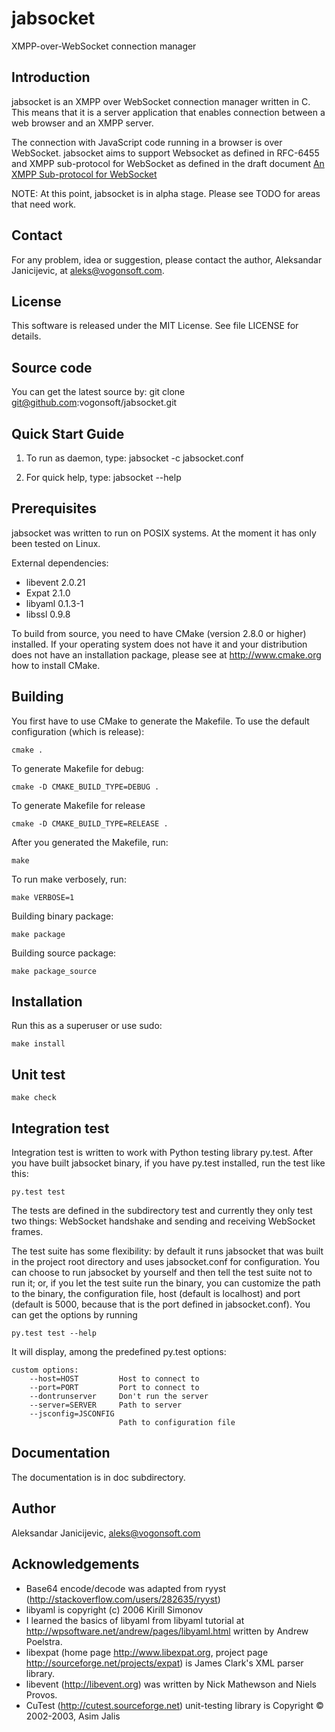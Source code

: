 jabsocket
=========

XMPP-over-WebSocket connection manager

Introduction
------------

jabsocket is an XMPP over WebSocket connection manager written in C. This means
that it is a server application that enables connection between a web
browser and an XMPP server.

The connection with JavaScript code running in a browser is over WebSocket.
jabsocket aims to support Websocket as defined in RFC-6455 and XMPP sub-protocol
for WebSocket as defined in the draft document
[An XMPP Sub-protocol for WebSocket](https://tools.ietf.org/html/draft-moffitt-xmpp-over-websocket-03)

NOTE: At this point, jabsocket is in alpha stage. Please see TODO for areas that
need work.

Contact
-------

For any problem, idea or suggestion, please contact the author, Aleksandar
Janicijevic, at aleks@vogonsoft.com.

License
-------

This software is released under the MIT License. See file LICENSE for
details.

Source code
-----------

You can get the latest source by:
	git clone git@github.com:vogonsoft/jabsocket.git

Quick Start Guide
-----------------

1. To run as daemon, type:
	jabsocket -c jabsocket.conf

2. For quick help, type:
	jabsocket --help

Prerequisites
-------------

jabsocket was written to run on POSIX systems. At the moment it has only been
tested on Linux.

External dependencies:
* libevent 2.0.21
* Expat 2.1.0
* libyaml 0.1.3-1
* libssl 0.9.8

To build from source, you need to have CMake (version 2.8.0 or higher)
installed. If your operating system does not have it and your distribution
does not have an installation package, please see at http://www.cmake.org
how to install CMake.

Building
--------

You first have to use CMake to generate the Makefile. To use the default
configuration (which is release):

	cmake .

To generate Makefile for debug:

	cmake -D CMAKE_BUILD_TYPE=DEBUG .

To generate Makefile for release

	cmake -D CMAKE_BUILD_TYPE=RELEASE .

After you generated the Makefile, run:

	make

To run make verbosely, run:

	make VERBOSE=1

Building binary package:

	make package

Building source package:

	make package_source

Installation
------------

Run this as a superuser or use sudo:

	make install

Unit test
---------

	make check

Integration test
----------------

Integration test is written to work with Python testing library py.test.
After you have built jabsocket binary, if you have py.test installed,
run the test like this:

	py.test test

The tests are defined in the subdirectory test and currently they only test
two things: WebSocket handshake and sending and receiving WebSocket frames.

The test suite has some flexibility: by default it runs jabsocket that was
built in the project root directory and uses jabsocket.conf for configuration.
You can choose to run jabsocket by yourself and then tell the test suite not
to run it; or, if you let the test suite run the binary, you can customize the
path to the binary, the configuration file, host (default is localhost) and
port (default is 5000, because that is the port defined in jabsocket.conf).
You can get the options by running

	py.test test --help

It will display, among the predefined py.test options:

	custom options:
		--host=HOST         Host to connect to
		--port=PORT         Port to connect to
		--dontrunserver     Don't run the server
		--server=SERVER     Path to server
		--jsconfig=JSCONFIG
				            Path to configuration file

Documentation
-------------

The documentation is in doc subdirectory.

Author
------

Aleksandar Janicijevic, aleks@vogonsoft.com

Acknowledgements
----------------

* Base64 encode/decode was adapted from
  ryyst (http://stackoverflow.com/users/282635/ryyst)
* libyaml is copyright (c) 2006 Kirill Simonov
* I learned the basics of libyaml from libyaml tutorial at
  http://wpsoftware.net/andrew/pages/libyaml.html
  written by Andrew Poelstra.
* libexpat (home page http://www.libexpat.org, project page
  http://sourceforge.net/projects/expat) is James Clark's XML parser library.
* libevent (http://libevent.org) was written by Nick Mathewson and
  Niels Provos.
* CuTest (http://cutest.sourceforge.net) unit-testing library is
  Copyright © 2002-2003, Asim Jalis

